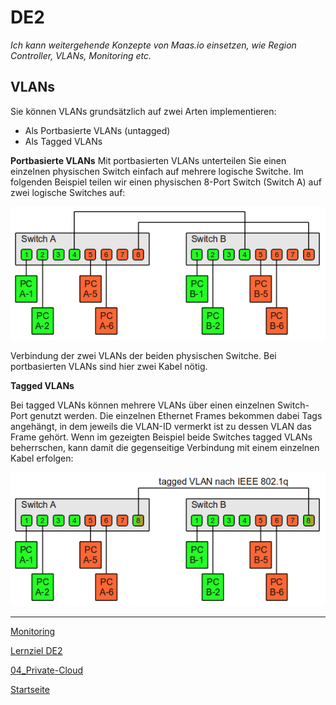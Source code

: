 # DE2
*Ich kann weitergehende Konzepte von Maas.io einsetzen, wie Region Controller, VLANs, Monitoring etc.*

## VLANs

Sie können VLANs grundsätzlich auf zwei Arten implementieren:

- Als Portbasierte VLANs (untagged)
- Als Tagged VLANs

**Portbasierte VLANs**
Mit portbasierten VLANs unterteilen Sie einen einzelnen physischen Switch einfach auf mehrere logische Switche. Im folgenden Beispiel teilen wir einen physischen 8-Port Switch (Switch A) auf zwei logische Switches auf:

![VLAN-Topologie](../00_Allgemein/images/04_Privat-Cloud/DE2_vlan.png)

Verbindung der zwei VLANs der beiden physischen Switche. Bei portbasierten VLANs sind hier zwei Kabel nötig.

**Tagged VLANs**

Bei tagged VLANs können mehrere VLANs über einen einzelnen Switch-Port genutzt werden. Die einzelnen Ethernet Frames bekommen dabei Tags angehängt, in dem jeweils die VLAN-ID vermerkt ist zu dessen VLAN das Frame gehört. Wenn im gezeigten Beispiel beide Switches tagged VLANs beherrschen, kann damit die gegenseitige Verbindung mit einem einzelnen Kabel erfolgen:

![VLAN-Topologie](../00_Allgemein/images/04_Privat-Cloud/DE2_vlantagged.png)

___

[Monitoring](../04_Private-Cloud/DE2_Monitoring.md)

[Lernziel DE2](../04_Private-Cloud/DE2.md)

[04_Private-Cloud](../04_Private-Cloud)

[Startseite](https://github.com/ask-yo-girl-about-me/Project-Future)
